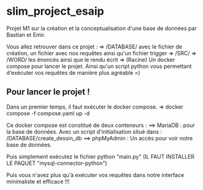# slim_project_esaip
Projet M1 sur la création et la conceptualisation d'une base de données par Bastian et Emir.

Vous allez retrouver dans ce projet :
=> /DATABASE/ avec le fichier de création, un fichier avec nos requêtes ainsi qu'un fichier trigger
=> /SRC/
=> /WORD/ les énoncés ainsi que le rendu écrit
=> (Racine) Un docker compose pour lancer le projet. Ainsi qu'un script python vous permettant d'exécuter vos requêtes de manière plus agréable =)

## Pour lancer le projet !
Dans un premier temps, il faut exécuter le docker compose.
=> docker compose -f compose.yaml up -d

Ce docker compose est constitué de deux conteneurs :
==> MariaDB : pour la base de données. Avec un script d'initialisation situé dans : /DATABASE/create_dessin_db
==> phpMyAdmin : Un accès pour voir notre base de données.

Puis simplement exécutez le fichier python "main.py" (IL FAUT INSTALLER LE PAQUET "mysql-connector-python")

Puis vous n'avez plus qu'à exécuter vos requêtes dans notre interface minimaliste et efficace !!!
